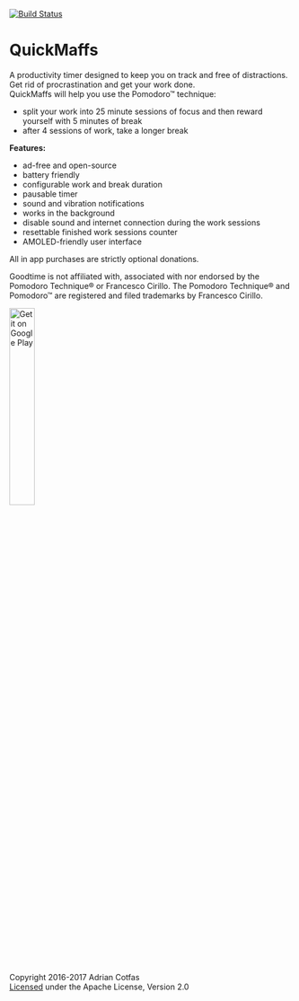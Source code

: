 [![Build Status](https://travis-ci.org/goodtime-productivity/Goodtime.svg?branch=master)](https://travis-ci.org/goodtime-productivity/Goodtime)

# QuickMaffs

A productivity timer designed to keep you on track and free of distractions.  
Get rid of procrastination and get your work done.  
QuickMaffs will help you use the Pomodoro™ technique:  
- split your work into 25 minute sessions of focus and then reward yourself with 5 minutes of break  
- after 4 sessions of work, take a longer break  
  
**Features:**
- ad-free and open-source
- battery friendly
- configurable work and break duration
- pausable timer
- sound and vibration notifications
- works in the background
- disable sound and internet connection during the work sessions
- resettable finished work sessions counter
- AMOLED-friendly user interface

All in app purchases are strictly optional donations.

Goodtime is not affiliated with, associated with nor endorsed by the Pomodoro Technique® or Francesco Cirillo.
The Pomodoro Technique® and Pomodoro™ are registered and filed trademarks by Francesco Cirillo.

<a href='https://play.google.com/store/apps/details?id=com.apps.adrcotfas.goodtime&utm_source=global_co&utm_medium=prtnr&utm_content=Mar2515&utm_campaign=PartBadge&pcampaignid=MKT-Other-global-all-co-prtnr-py-PartBadge-Mar2515-1'><img alt='Get it on Google Play' src='https://play.google.com/intl/en_us/badges/images/generic/en_badge_web_generic.png' width="30%" height="30%" /></a>

Copyright 2016-2017 Adrian Cotfas  
[Licensed](https://github.com/adrcotfas/Goodtime/blob/master/LICENCE.md) under the Apache License, Version 2.0
